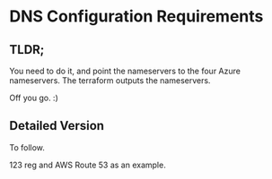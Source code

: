 # DNS Configuration Requirements

## TLDR; 
You need to do it, and point the nameservers to the four Azure nameservers.
The terraform outputs the nameservers.

Off you go. :)

## Detailed Version

To follow.

123 reg and AWS Route 53 as an example.